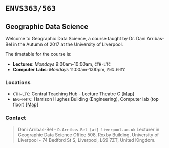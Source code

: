 
# `ENVS363/563`

## Geographic Data Science

Welcome to Geographic Data Science, a course taught by Dr. Dani Arribas-Bel in the Autumn of 2017 at the University of Liverpool.

The timetable for the course is:

* **Lectures**: *Mondays* 9:00am-10:00am, `CTH-LTC`
* **Computer Labs**: *Mondays* 11:00am-1:00pm, `ENG-HHTC`

### Locations

* `CTH-LTC`: Central Teaching Hub - Lecture Theatre C [[Map](https://www.openstreetmap.org/?mlat=53.40521&mlon=-2.96326#map=19/53.40521/-2.96326)]
* `ENG-HHTC`: Harrison Hughes Building (Engineering), Computer lab (top floor) [[Map](http://www.openstreetmap.org/?mlat=53.40640&mlon=-2.96744#map=18/53.40640/-2.96744)]

### Contact

> Dani Arribas-Bel - `D.Arribas-Bel [at] liverpool.ac.uk`
> Lecturer in Geographic Data Science
> Office 508, Roxby Building, 
> University of Liverpool - 74 Bedford St S, 
> Liverpool, L69 7ZT, 
> United Kingdom.

